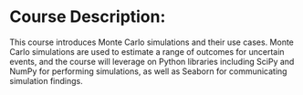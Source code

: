 # Course Description:

This course introduces Monte Carlo simulations and their use cases. Monte Carlo simulations are used to estimate a range of outcomes for uncertain events, and the course will leverage on Python libraries including SciPy and NumPy for performing simulations, as well as Seaborn for communicating simulation findings.

